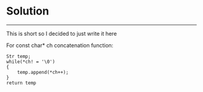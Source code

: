 # Solution
---
This is short so I decided to just write it here

For const char* ch concatenation function:

```
Str temp;
while(*ch! = '\0')
{
    temp.append(*ch++);
}
return temp
```